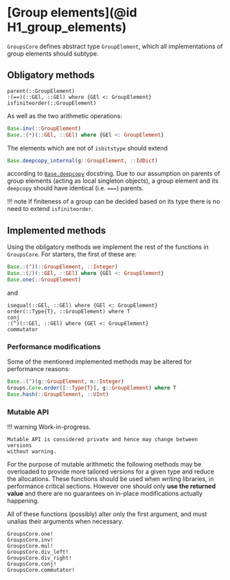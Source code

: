 # [Group elements](@id H1_group_elements)

`GroupsCore` defines abstract type `GroupElement`, which all implementations
of group elements should subtype.

## Obligatory methods

```@docs
parent(::GroupElement)
:(==)(::GEl, ::GEl) where {GEl <: GroupElement}
isfiniteorder(::GroupElement)
```

As well as the two arithmetic operations:

```julia
Base.inv(::GroupElement)
Base.:(*)(::GEl, ::GEl) where {GEl <: GroupElement}
```

The elements which are not of `isbitstype` should extend
```julia
Base.deepcopy_internal(g::GroupElement, ::IdDict)
```
according to
[`Base.deepcopy`](https://docs.julialang.org/en/v1/base/base/#Base.deepcopy)
docstring. Due to our assumption on parents of group elements (acting as local
singleton objects), a group element and its `deepcopy` should have identical
(i.e. `===`) parents.

!!! note
    If finiteness of a group can be decided based on its type there is no need
    to extend `isfiniteorder`.

## Implemented methods

Using the obligatory methods we implement the rest of the functions in
`GroupsCore`. For starters, the first of these are:

```julia
Base.:(^)(::GroupElement, ::Integer)
Base.:(/)(::GEl, ::GEl) where {GEl <: GroupElement}
Base.one(::GroupElement)
```

and

```@docs
isequal(::GEl, ::GEl) where {GEl <: GroupElement}
order(::Type{T}, ::GroupElement) where T
conj
:(^)(::GEl, ::GEl) where {GEl <: GroupElement}
commutator
```

### Performance modifications

Some of the mentioned implemented methods may be altered for performance
reasons:
```julia
Base.:(^)(g::GroupElement, n::Integer)
Groups.Core.order([::Type{T}], g::GroupElement) where T
Base.hash(::GroupElement, ::UInt)
```

### Mutable API

!!! warning
    Work-in-progress.

    Mutable API is considered private and hence may change between versions
    without warning.

For the purpose of mutable arithmetic the following methods may be overloaded
to provide more tailored versions for a given type and reduce the allocations.
These functions should be used when writing libraries, in performance critical
sections. However one should only **use the returned value** and there are no
guarantees on in-place modifications actually happening.

All of these functions (possibly) alter only the first argument, and must
unalias their arguments when necessary.

```@docs
GroupsCore.one!
GroupsCore.inv!
GroupsCore.mul!
GroupsCore.div_left!
GroupsCore.div_right!
GroupsCore.conj!
GroupsCore.commutator!
```
